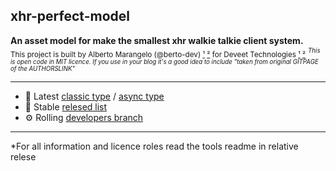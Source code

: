 ## xhr-perfect-model

**An asset model for make the smallest xhr walkie talkie client system.**<br>
<sub>This project is built by Alberto Marangelo (@berto-dev) [¹](https://berto.dev) [²](https://github.com/berto-dev) for Deveet Technologies [¹](https://deveet.com) [²](https://github.com/Deveet-Technologies)</sub>
<sup><sub><i>This is open code in MIT licence. If you use in your blog it's a good idea to include "taken from original GITPAGE of the AUTHORSLINK"</i></sub></sup>

---

  - 💎 Latest [classic type]() / [async type]()
  - 💾 Stable [relesed list](https://github.com/js-node-collection/xhr-perfect-model/releases)
  - ⚙️ Rolling [developers branch](https://github.com/js-node-collection/node-base-server/tree/development)

---

*For all information and licence roles read the tools readme in relative relese
